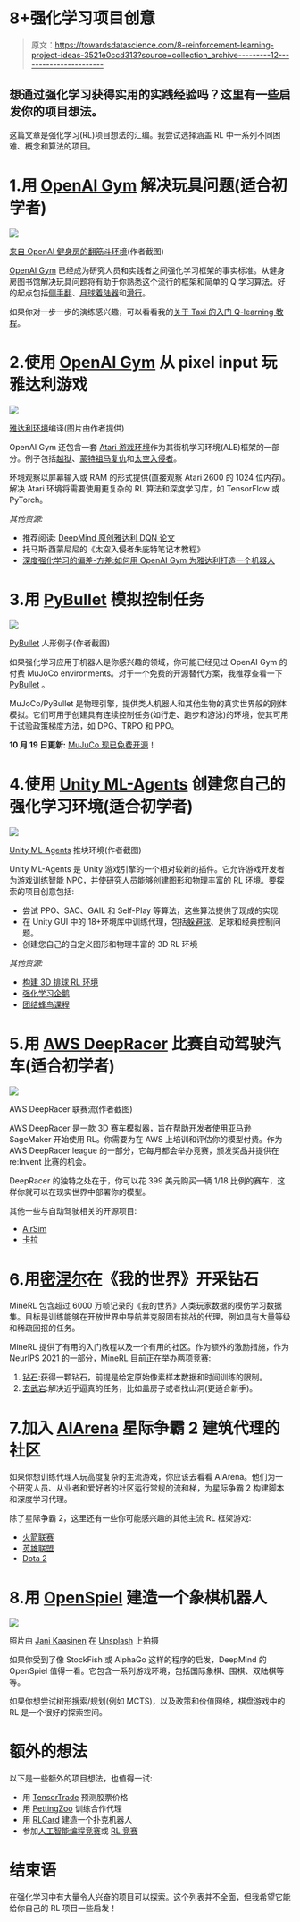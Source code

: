 # 8+强化学习项目创意

> 原文：<https://towardsdatascience.com/8-reinforcement-learning-project-ideas-3521e0ccd313?source=collection_archive---------12----------------------->

## 想通过强化学习获得实用的实践经验吗？这里有一些启发你的项目想法。

这篇文章是强化学习(RL)项目想法的汇编。我尝试选择涵盖 RL 中一系列不同困难、概念和算法的项目。

# 1.用 [OpenAI Gym](https://gym.openai.com/) 解决玩具问题(适合初学者)

![](img/c34ae1761cc86fe506baaf62463d512a.png)

[来自 OpenAI 健身房的翻筋斗环境](https://gym.openai.com/envs/CartPole-v1/)(作者截图)

[OpenAI Gym](https://gym.openai.com/) 已经成为研究人员和实践者之间强化学习框架的事实标准。从健身房图书馆解决玩具问题将有助于你熟悉这个流行的框架和简单的 Q 学习算法。好的起点包括[侧手翻](https://gym.openai.com/envs/CartPole-v1/)、[月球着陆器](https://gym.openai.com/envs/LunarLander-v2/)和[滑行](https://gym.openai.com/envs/Taxi-v3/)。

如果你对一步一步的演练感兴趣，可以看看我的[关于 Taxi 的入门 Q-learning 教程](https://www.gocoder.one/blog/rl-tutorial-with-openai-gym)。

# 2.使用 [OpenAI Gym](https://gym.openai.com/envs/#atari) 从 pixel input 玩雅达利游戏

![](img/ab7f449faaf507acf9052f33722cf1bd.png)

[雅达利环境](https://gym.openai.com/envs/#atari)编译(图片由作者提供)

OpenAI Gym 还包含一套 [Atari 游戏环境](https://gym.openai.com/envs/#atari)作为其街机学习环境(ALE)框架的一部分。例子包括[越狱](https://gym.openai.com/envs/Breakout-v0/)、[蒙特祖马复仇](https://gym.openai.com/envs/MontezumaRevenge-v0/)和[太空入侵者](https://gym.openai.com/envs/SpaceInvaders-v0/)。

环境观察以屏幕输入或 RAM 的形式提供(直接观察 Atari 2600 的 1024 位内存)。解决 Atari 环境将需要使用更复杂的 RL 算法和深度学习库，如 TensorFlow 或 PyTorch。

*其他资源:*

*   推荐阅读: [DeepMind 原创雅达利 DQN 论文](https://deepmind.com/research/publications/2019/playing-atari-deep-reinforcement-learning)
*   托马斯·西蒙尼尼的《太空入侵者朱庇特笔记本教程》
*   [深度强化学习的偏差-方差:如何用 OpenAI Gym 为雅达利打造一个机器人](https://www.digitalocean.com/community/tutorials/how-to-build-atari-bot-with-openai-gym)

# 3.用 [PyBullet](https://github.com/bulletphysics/bullet3) 模拟控制任务

![](img/13c34de0c2aa9ac0aebbad1d59752f28.png)

[PyBullet](https://github.com/bulletphysics/bullet3) 人形例子(作者截图)

如果强化学习应用于机器人是你感兴趣的领域，你可能已经见过 OpenAI Gym 的付费 MuJoCo environments。对于一个免费的开源替代方案，我推荐查看一下 [PyBullet](https://github.com/bulletphysics/bullet3) 。

MuJoCo/PyBullet 是物理引擎，提供类人机器人和其他生物的真实世界般的刚体模拟。它们可用于创建具有连续控制任务(如行走、跑步和游泳)的环境，使其可用于试验政策梯度方法，如 DPG、TRPO 和 PPO。

**10 月 19 日更新:** [MuJuCo 现已免费开源](https://deepmind.com/blog/announcements/mujoco)！

# 4.使用 [Unity ML-Agents](https://github.com/Unity-Technologies/ml-agents) 创建您自己的强化学习环境(适合初学者)

![](img/7712056cf8f1f264db33534ee97652f4.png)

[Unity ML-Agents](https://github.com/Unity-Technologies/ml-agents) 推块环境(作者截图)

Unity ML-Agents 是 Unity 游戏引擎的一个相对较新的插件。它允许游戏开发者为游戏训练智能 NPC，并使研究人员能够创建图形和物理丰富的 RL 环境。要探索的项目创意包括:

*   尝试 PPO、SAC、GAIL 和 Self-Play 等算法，这些算法提供了现成的实现
*   在 Unity GUI 中的 18+环境库中训练代理，包括[躲避球](https://github.com/Unity-Technologies/ml-agents/tree/dodgeball-env)、足球和经典控制问题。
*   创建您自己的自定义图形和物理丰富的 3D RL 环境

*其他资源:*

*   [构建 3D 排球 RL 环境](https://www.gocoder.one/blog/hands-on-introduction-to-deep-reinforcement-learning)
*   [强化学习企鹅](https://www.immersivelimit.com/tutorials/reinforcement-learning-penguins-part-1-unity-ml-agents)
*   [团结蜂鸟课程](https://learn.unity.com/course/ml-agents-hummingbirds)

# 5.用 [AWS DeepRacer](https://aws.amazon.com/deepracer/) 比赛自动驾驶汽车(适合初学者)

![](img/fb4d47d18f52d89fcb528aea6beae8d2.png)

AWS DeepRacer 联赛流(作者截图)

[AWS DeepRacer](https://aws.amazon.com/deepracer/) 是一款 3D 赛车模拟器，旨在帮助开发者使用亚马逊 SageMaker 开始使用 RL。你需要为在 AWS 上培训和评估你的模型付费。作为 AWS DeepRacer league 的一部分，它每月都会举办竞赛，颁发奖品并提供在 re:Invent 比赛的机会。

DeepRacer 的独特之处在于，你可以花 399 美元购买一辆 1/18 比例的赛车，这样你就可以在现实世界中部署你的模型。

其他一些与自动驾驶相关的开源项目:

*   [AirSim](https://github.com/microsoft/AirSim)
*   [卡拉](https://github.com/carla-simulator/carla)

# 6.用[密涅尔](https://minerl.io/)在《我的世界》开采钻石

MineRL 包含超过 6000 万帧记录的《我的世界》人类玩家数据的模仿学习数据集。目标是训练能够在开放世界中导航并克服固有挑战的代理，例如具有大量等级和稀疏回报的任务。

MineRL 提供了有用的入门教程以及一个有用的社区。作为额外的激励措施，作为 NeurIPS 2021 的一部分，MineRL 目前正在举办两项竞赛:

1.  [钻石](https://minerl.io/diamond/):获得一颗钻石，前提是给定原始像素样本数据和时间训练的限制。
2.  [玄武岩](https://minerl.io/basalt/):解决近乎逼真的任务，比如盖房子或者找山洞(更适合新手)。

# 7.加入 [AIArena](https://aiarena.net/) 星际争霸 2 建筑代理的社区

如果你想训练代理人玩高度复杂的主流游戏，你应该去看看 AIArena。他们为一个研究人员、从业者和爱好者的社区运行常规的流和梯，为星际争霸 2 构建脚本和深度学习代理。

除了星际争霸 2，这里还有一些你可能感兴趣的其他主流 RL 框架游戏:

*   [火箭联赛](https://rlgym.github.io/)
*   [英雄联盟](https://leaguesandbox.github.io/)
*   [Dota 2](https://games.mau.se/research/the-dota2-5v5-ai-competition/)

# 8.用 [OpenSpiel](https://github.com/deepmind/open_spiel) 建造一个象棋机器人

![](img/0ac7b0443c7e77c0c63c2c849e50eb95.png)

照片由 [Jani Kaasinen](https://unsplash.com/@neon845b?utm_source=unsplash&utm_medium=referral&utm_content=creditCopyText) 在 [Unsplash](https://unsplash.com/s/photos/chess?utm_source=unsplash&utm_medium=referral&utm_content=creditCopyText) 上拍摄

如果你受到了像 StockFish 或 AlphaGo 这样的程序的启发，DeepMind 的 OpenSpiel 值得一看。它包含一系列游戏环境，包括国际象棋、围棋、双陆棋等等。

如果你想尝试树形搜索/规划(例如 MCTS)，以及政策和价值网络，棋盘游戏中的 RL 是一个很好的探索空间。

# 额外的想法

以下是一些额外的项目想法，也值得一试:

*   用 [TensorTrade](https://github.com/tensortrade-org/tensortrade) 预测股票价格
*   用 [PettingZoo](https://www.pettingzoo.ml/) 训练合作代理
*   用 [RLCard](https://github.com/datamllab/rlcard) 建造一个扑克机器人
*   参加[人工智能编程竞赛](https://www.gocoder.one/blog/ai-game-competitions-list)或 [RL 竞赛](https://www.semrush.com/analytics/organic/overview?db=us&searchType=url&q=https%3A%2F%2Fwww.gocoder.one%2Fblog%2Freinforcement-learning-competitions&date=20211112)

# 结束语

在强化学习中有大量令人兴奋的项目可以探索。这个列表并不全面，但我希望它能给你自己的 RL 项目一些启发！
